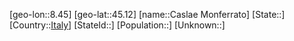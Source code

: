 ﻿---
location: [45.12,8.45]
type: City
tags:
- geo/City


SpocWebEntityId: 29499
isDeleted: false
confidential: public

---
[geo-lon::8.45]
[geo-lat::45.12]
[name::Caslae Monferrato]
[State::]
[Country::[Italy](geo/Continent/Europe/Italy.md)]
[StateId::]
[Population::]
[Unknown::]

